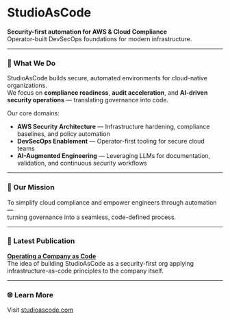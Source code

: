 # StudioAsCode

**Security-first automation for AWS & Cloud Compliance**  
Operator-built DevSecOps foundations for modern infrastructure.

---

### 🧭 What We Do
StudioAsCode builds secure, automated environments for cloud-native organizations.  
We focus on **compliance readiness**, **audit acceleration**, and **AI-driven security operations** — translating governance into code.

Our core domains:

- **AWS Security Architecture** — Infrastructure hardening, compliance baselines, and policy automation  
- **DevSecOps Enablement** — Operator-first tooling for secure cloud teams  
- **AI-Augmented Engineering** — Leveraging LLMs for documentation, validation, and continuous security workflows  

---

### 🔐 Our Mission
To simplify cloud compliance and empower engineers through automation —  
turning governance into a seamless, code-defined process.

---

### 🧩 Latest Publication
[**Operating a Company as Code**](https://studioascode.github.io/studioascode-blog/posts/operating-a-company-as-code.html)  
The idea of building StudioAsCode as a security-first org applying infrastructure-as-code principles to the company itself.

---

### 🌐 Learn More
Visit [studioascode.com](https://studioascode.com)
